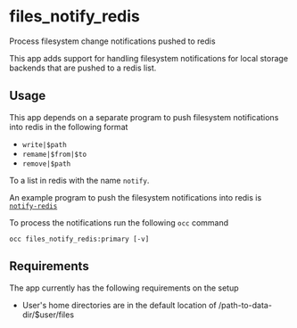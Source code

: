 # files_notify_redis

Process filesystem change notifications pushed to redis

This app adds support for handling filesystem notifications for local storage backends that are pushed to a redis list.

## Usage

This app depends on a separate program to push filesystem notifications into redis in the following format

- `write|$path`
- `remame|$from|$to`
- `remove|$path`

To a list in redis with the name `notify`.

An example program to push the filesystem notifications into redis is [`notify-redis`](https://github.com/icewind1991/notify-redis)

To process the notifications run the following `occ` command

```
occ files_notify_redis:primary [-v]
```

## Requirements

The app currently has the following requirements on the setup

- User's home directories are in the default location of /path-to-data-dir/$user/files

